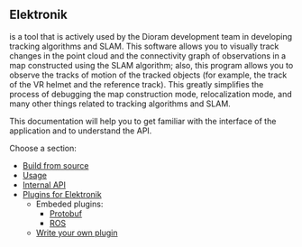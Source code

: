 ﻿## Elektronik

is a tool that is actively used by the Dioram development team in developing tracking algorithms and SLAM.
This software allows you to visually track changes in the point cloud and the connectivity graph of observations in a map
constructed using the SLAM algorithm; also, this program allows you to observe the tracks of motion of the tracked objects
(for example, the track of the VR helmet and the reference track).
This greatly simplifies the process of debugging the map construction mode, relocalization mode,
and many other things related to tracking algorithms and SLAM.

This documentation will help you to get familiar with the interface of the application and to understand the API.

Choose a section:
- [Build from source](Build-EN.md)
- [Usage](Usage-EN.md)
- [Internal API](API-EN.md)
- [Plugins for Elektronik](Plugins-EN.md)
  - Embeded plugins:
    - [Protobuf](Protobuf-EN.md)
    - [ROS](ROS-EN.md)
  - [Write your own plugin](WritePlugin-EN.md)
